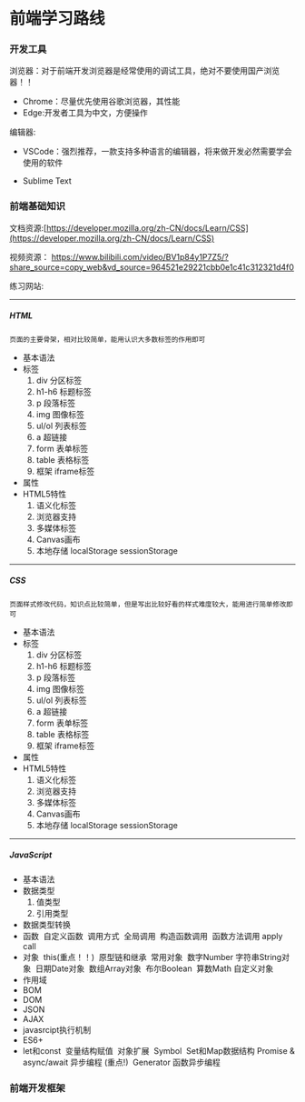 # 前端学习路线

### 开发工具

浏览器：对于前端开发浏览器是经常使用的调试工具，绝对不要使用国产浏览器！！

- Chrome：尽量优先使用谷歌浏览器，其性能
- Edge:开发者工具为中文，方便操作	

编辑器:

- VSCode：强烈推荐，一款支持多种语言的编辑器，将来做开发必然需要学会使用的软件

- Sublime Text

### 前端基础知识

文档资源:[https://developer.mozilla.org/zh-CN/docs/Learn/CSS](https://developer.mozilla.org/zh-CN/docs/Learn/CSS)

视频资源： https://www.bilibili.com/video/BV1p84y1P7Z5/?share_source=copy_web&vd_source=964521e29221cbb0e1c41c312321d4f0

练习网站:

------


##### **HTML**

```properties
页面的主要骨架，相对比较简单，能用认识大多数标签的作用即可
```

- 基本语法
- 标签
  1. div 分区标签
  2. h1-h6 标题标签
  3. p 段落标签
  4. img 图像标签
  5. ul/ol 列表标签
  6. a 超链接
  7. form 表单标签
  8. table 表格标签
  9. 框架 iframe标签
- 属性
- HTML5特性
  1. 语义化标签
  2. 浏览器支持
  3. 多媒体标签
  4. Canvas画布
  5. 本地存储
      localStorage
      sessionStorage

------



##### **CSS**

```properties
页面样式修改代码，知识点比较简单，但是写出比较好看的样式难度较大，能用进行简单修改即可
```

- 基本语法
- 标签
  1. div 分区标签
  2. h1-h6 标题标签
  3. p 段落标签
  4. img 图像标签
  5. ul/ol 列表标签
  6. a 超链接
  7. form 表单标签
  8. table 表格标签
  9. 框架 iframe标签
- 属性
- HTML5特性
  1. 语义化标签
  2. 浏览器支持
  3. 多媒体标签
  4. Canvas画布
  5. 本地存储
      localStorage
      sessionStorage

------


##### **JavaScript**

- 基本语法
- 数据类型
  1. 值类型
  2. 引用类型
- 数据类型转换
- 函数
  ​	自定义函数
  ​	调用方式
  ​		全局调用
  ​		构造函数调用
  ​		函数方法调用
  ​	apply
  ​	call
- 对象
  ​	this(重点！！)
  ​	原型链和继承
  ​	常用对象
  ​		数字Number
  ​		字符串String对象
  ​		日期Date对象
  ​		数组Array对象
  ​		布尔Boolean
  ​		算数Math
  ​		自定义对象
- 作用域
- BOM
- DOM
- JSON
- AJAX
- javasrcipt执行机制
- ES6+
- let和const
  ​	变量结构赋值
  ​	对象扩展
  ​	Symbol
  ​	Set和Map数据结构
  ​	Promise & async/await 异步编程 (重点!)
  ​	Generator 函数异步编程
### 前端开发框架

